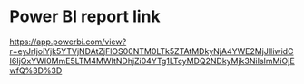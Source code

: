 # Power BI report link
https://app.powerbi.com/view?r=eyJrIjoiYjk5YTVjNDAtZjFlOS00NTM0LTk5ZTAtMDkyNjA4YWE2MjJlIiwidCI6IjQxYWI0MmE5LTM4MWItNDhjZi04YTg1LTcyMDQ2NDkyMjk3NiIsImMiOjEwfQ%3D%3D
